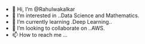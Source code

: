 - 👋 Hi, I’m @Rahulwakalkar
- 👀 I’m interested in ..Data Science and Mathematics.
- 🌱 I’m currently learning .Deep Learning..
- 💞️ I’m looking to collaborate on ..AWS.
- 📫 How to reach me ...

<!---
Rahulwakalkar/Rahulwakalkar is a ✨ special ✨ repository because its `README.md` (this file) appears on your GitHub profile.
You can click the Preview link to take a look at your changes.
--->
